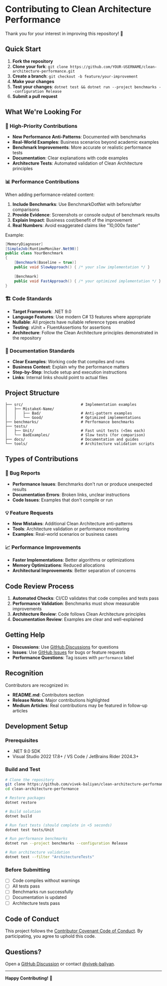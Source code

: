 # Contributing to Clean Architecture Performance

Thank you for your interest in improving this repository! 🚀

## Quick Start

1. **Fork the repository**
2. **Clone your fork**: `git clone https://github.com/YOUR-USERNAME/clean-architecture-performance.git`
3. **Create a branch**: `git checkout -b feature/your-improvement`
4. **Make your changes**
5. **Test your changes**: `dotnet test && dotnet run --project benchmarks --configuration Release`
6. **Submit a pull request**

## What We're Looking For

### 🎯 High-Priority Contributions

- **New Performance Anti-Patterns**: Documented with benchmarks
- **Real-World Examples**: Business scenarios beyond academic examples
- **Benchmark Improvements**: More accurate or realistic performance tests
- **Documentation**: Clear explanations with code examples
- **Architecture Tests**: Automated validation of Clean Architecture principles

### 📊 Performance Contributions

When adding performance-related content:

1. **Include Benchmarks**: Use BenchmarkDotNet with before/after comparisons
2. **Provide Evidence**: Screenshots or console output of benchmark results
3. **Explain Impact**: Business cost/benefit of the improvement
4. **Real Numbers**: Avoid exaggerated claims like "10,000x faster"

Example:
```csharp
[MemoryDiagnoser]
[SimpleJob(RuntimeMoniker.Net90)]
public class YourBenchmark
{
    [Benchmark(Baseline = true)]
    public void SlowApproach() { /* your slow implementation */ }
    
    [Benchmark] 
    public void FastApproach() { /* your optimized implementation */ }
}
```

### 🏗️ Code Standards

- **Target Framework**: .NET 9.0
- **Language Features**: Use modern C# 13 features where appropriate
- **Nullable**: All projects have nullable reference types enabled
- **Testing**: xUnit + FluentAssertions for assertions
- **Architecture**: Follow the Clean Architecture principles demonstrated in the repository

### 📝 Documentation Standards

- **Clear Examples**: Working code that compiles and runs
- **Business Context**: Explain why the performance matters
- **Step-by-Step**: Include setup and execution instructions
- **Links**: Internal links should point to actual files

## Project Structure

```
├── src/                          # Implementation examples
│   ├── MistakeX-Name/
│   │   ├── Bad/                  # Anti-pattern examples
│   │   └── Good/                 # Optimized implementations
├── benchmarks/                   # Performance benchmarks
├── tests/
│   ├── Unit/                     # Fast unit tests (<5ms each)
│   └── BadExamples/              # Slow tests (for comparison)
├── docs/                         # Documentation and guides
└── tools/                        # Architecture validation scripts
```

## Types of Contributions

### 🐛 Bug Reports
- **Performance Issues**: Benchmarks don't run or produce unexpected results
- **Documentation Errors**: Broken links, unclear instructions
- **Code Issues**: Examples that don't compile or run

### 💡 Feature Requests
- **New Mistakes**: Additional Clean Architecture anti-patterns
- **Tools**: Architecture validation or performance monitoring
- **Examples**: Real-world scenarios or business cases

### 📈 Performance Improvements
- **Faster Implementations**: Better algorithms or optimizations
- **Memory Optimizations**: Reduced allocations
- **Architectural Improvements**: Better separation of concerns

## Code Review Process

1. **Automated Checks**: CI/CD validates that code compiles and tests pass
2. **Performance Validation**: Benchmarks must show measurable improvements
3. **Architecture Review**: Code follows Clean Architecture principles
4. **Documentation Review**: Examples are clear and well-explained

## Getting Help

- **Discussions**: Use [GitHub Discussions](https://github.com/vivek-baliyan/clean-architecture-performance/discussions) for questions
- **Issues**: Use [GitHub Issues](https://github.com/vivek-baliyan/clean-architecture-performance/issues) for bugs or feature requests
- **Performance Questions**: Tag issues with `performance` label

## Recognition

Contributors are recognized in:
- **README.md**: Contributors section
- **Release Notes**: Major contributions highlighted
- **Medium Articles**: Real contributions may be featured in follow-up articles

## Development Setup

### Prerequisites
- .NET 9.0 SDK
- Visual Studio 2022 17.8+ / VS Code / JetBrains Rider 2024.3+

### Build and Test
```bash
# Clone the repository
git clone https://github.com/vivek-baliyan/clean-architecture-performance.git
cd clean-architecture-performance

# Restore packages
dotnet restore

# Build solution
dotnet build

# Run fast tests (should complete in <5 seconds)
dotnet test tests/Unit

# Run performance benchmarks
dotnet run --project benchmarks --configuration Release

# Run architecture validation
dotnet test --filter "ArchitectureTests"
```

### Before Submitting

- [ ] Code compiles without warnings
- [ ] All tests pass
- [ ] Benchmarks run successfully
- [ ] Documentation is updated
- [ ] Architecture tests pass

## Code of Conduct

This project follows the [Contributor Covenant Code of Conduct](CODE_OF_CONDUCT.md). By participating, you agree to uphold this code.

## Questions?

Open a [GitHub Discussion](https://github.com/vivek-baliyan/clean-architecture-performance/discussions) or contact [@vivek-baliyan](https://github.com/vivek-baliyan).

---

**Happy Contributing!** 🎉
